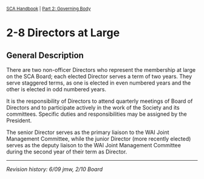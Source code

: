 <sup>[SCA Handbook](/sca-handbook/index.html) | [Part 2: Governing Body](../02_governing_body/index.html)</sup>

# 2-8 Directors at Large

## General Description

There are two non-officer Directors who represent the membership at large on the SCA Board; each elected Director serves a term of two years. They serve staggered terms, as one is elected in even numbered years and the other is elected in odd numbered years.

It is the responsibility of Directors to attend quarterly meetings of Board of Directors and to participate actively in the work of the Society and its committees. Specific duties and responsibilities may be assigned by the President.

The senior Director serves as the primary liaison to the WAI Joint Management Committee, while the junior Director (more recently elected) serves as the deputy liaison to the WAI Joint Management Committee during the second year of their term as Director.

***

_Revision history: 6/09 jmw, 2/10 Board_
